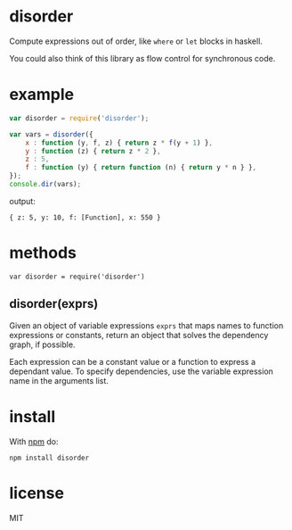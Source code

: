 disorder
========

Compute expressions out of order, like `where` or `let` blocks in haskell.

You could also think of this library as flow control for synchronous code.

example
=======

``` js
var disorder = require('disorder');

var vars = disorder({
    x : function (y, f, z) { return z * f(y + 1) },
    y : function (z) { return z * 2 },
    z : 5,
    f : function (y) { return function (n) { return y * n } },
});
console.dir(vars);
```

output:

```
{ z: 5, y: 10, f: [Function], x: 550 }
```

methods
=======

```
var disorder = require('disorder')
```

disorder(exprs)
---------------

Given an object of variable expressions `exprs` that maps names to function
expressions or constants, return an object that solves the dependency graph, if
possible.

Each expression can be a constant value or a function to express a dependant
value. To specify dependencies, use the variable expression name in the
arguments list.

install
=======

With [npm](http://npmjs.org) do:

```
npm install disorder
```

license
=======

MIT
